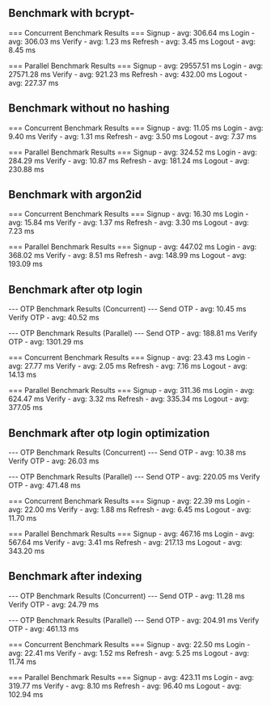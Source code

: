## Benchmark with bcrypt- 

=== Concurrent Benchmark Results ===
Signup   - avg: 306.64 ms
Login    - avg: 306.03 ms
Verify   - avg: 1.23 ms
Refresh  - avg: 3.45 ms
Logout   - avg: 8.45 ms

=== Parallel Benchmark Results ===
Signup   - avg: 29557.51 ms
Login    - avg: 27571.28 ms
Verify   - avg: 921.23 ms
Refresh  - avg: 432.00 ms
Logout   - avg: 227.37 ms

## Benchmark without no hashing

=== Concurrent Benchmark Results ===
Signup   - avg: 11.05 ms
Login    - avg: 9.40 ms
Verify   - avg: 1.31 ms
Refresh  - avg: 3.50 ms
Logout   - avg: 7.37 ms

=== Parallel Benchmark Results ===
Signup   - avg: 324.52 ms
Login    - avg: 284.29 ms
Verify   - avg: 10.87 ms
Refresh  - avg: 181.24 ms
Logout   - avg: 230.88 ms

## Benchmark with argon2id

=== Concurrent Benchmark Results ===
Signup   - avg: 16.30 ms
Login    - avg: 15.84 ms
Verify   - avg: 1.37 ms
Refresh  - avg: 3.30 ms
Logout   - avg: 7.23 ms

=== Parallel Benchmark Results ===
Signup   - avg: 447.02 ms
Login    - avg: 368.02 ms
Verify   - avg: 8.51 ms
Refresh  - avg: 148.99 ms
Logout   - avg: 193.09 ms

## Benchmark after otp login

--- OTP Benchmark Results (Concurrent) ---
Send OTP   - avg: 10.45 ms
Verify OTP - avg: 40.52 ms

--- OTP Benchmark Results (Parallel) ---
Send OTP   - avg: 188.81 ms
Verify OTP - avg: 1301.29 ms

=== Concurrent Benchmark Results ===
Signup   - avg: 23.43 ms
Login    - avg: 27.77 ms
Verify   - avg: 2.05 ms
Refresh  - avg: 7.16 ms
Logout   - avg: 14.13 ms

=== Parallel Benchmark Results ===
Signup   - avg: 311.36 ms
Login    - avg: 624.47 ms
Verify   - avg: 3.32 ms
Refresh  - avg: 335.34 ms
Logout   - avg: 377.05 ms

## Benchmark after otp login optimization

--- OTP Benchmark Results (Concurrent) ---
Send OTP   - avg: 10.38 ms
Verify OTP - avg: 26.03 ms

--- OTP Benchmark Results (Parallel) ---
Send OTP   - avg: 220.05 ms
Verify OTP - avg: 471.48 ms

=== Concurrent Benchmark Results ===
Signup   - avg: 22.39 ms
Login    - avg: 22.00 ms
Verify   - avg: 1.88 ms
Refresh  - avg: 6.45 ms
Logout   - avg: 11.70 ms

=== Parallel Benchmark Results ===
Signup   - avg: 467.16 ms
Login    - avg: 567.64 ms
Verify   - avg: 3.41 ms
Refresh  - avg: 217.13 ms
Logout   - avg: 343.20 ms

## Benchmark after indexing 

--- OTP Benchmark Results (Concurrent) ---
Send OTP   - avg: 11.28 ms
Verify OTP - avg: 24.79 ms

--- OTP Benchmark Results (Parallel) ---
Send OTP   - avg: 204.91 ms
Verify OTP - avg: 461.13 ms

=== Concurrent Benchmark Results ===
Signup   - avg: 22.50 ms
Login    - avg: 22.41 ms
Verify   - avg: 1.52 ms
Refresh  - avg: 5.25 ms
Logout   - avg: 11.74 ms

=== Parallel Benchmark Results ===
Signup   - avg: 423.11 ms
Login    - avg: 319.77 ms
Verify   - avg: 8.10 ms
Refresh  - avg: 96.40 ms
Logout   - avg: 102.94 ms